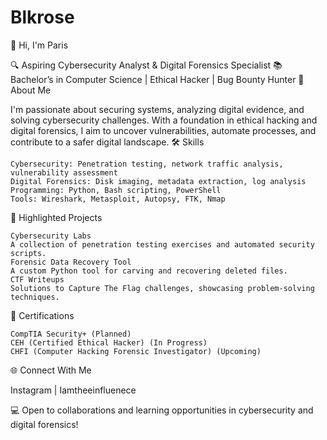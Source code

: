 # Blkrose
👋 Hi, I'm Paris

🔍 Aspiring Cybersecurity Analyst & Digital Forensics Specialist
📚 Bachelor’s in Computer Science | Ethical Hacker | Bug Bounty Hunter
🌟 About Me

I'm passionate about securing systems, analyzing digital evidence, and solving cybersecurity challenges. With a foundation in ethical hacking and digital forensics, I aim to uncover vulnerabilities, automate processes, and contribute to a safer digital landscape.
🛠️ Skills

    Cybersecurity: Penetration testing, network traffic analysis, vulnerability assessment
    Digital Forensics: Disk imaging, metadata extraction, log analysis
    Programming: Python, Bash scripting, PowerShell
    Tools: Wireshark, Metasploit, Autopsy, FTK, Nmap

🔨 Highlighted Projects

    Cybersecurity Labs
    A collection of penetration testing exercises and automated security scripts.
    Forensic Data Recovery Tool
    A custom Python tool for carving and recovering deleted files.
    CTF Writeups
    Solutions to Capture The Flag challenges, showcasing problem-solving techniques.

📜 Certifications

    CompTIA Security+ (Planned)
    CEH (Certified Ethical Hacker) (In Progress)
    CHFI (Computer Hacking Forensic Investigator) (Upcoming)

🌐 Connect With Me

Instagram | Iamtheeinfluenece 

💻 Open to collaborations and learning opportunities in cybersecurity and digital forensics!
